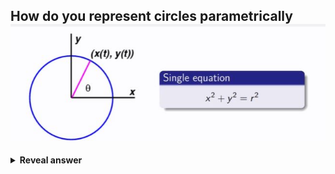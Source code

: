 ## How do you represent circles parametrically<br><img src="../../../../../media/paste-f4982537a1d870844e9be785a37142e6d14eb010.jpg">
<details>
<summary><b>Reveal answer</b></summary>
<img src="../../../../../media/paste-54bee7c420c341c712be68dbd09118a329108432.jpg">
</details>
